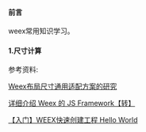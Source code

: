 #### 前言
weex常用知识学习。

#### 1.尺寸计算











参考资料:

[Weex布局尺寸通用适配方案的研究](https://yq.aliyun.com/articles/134276)

[详细介绍 Weex 的 JS Framework【转】](http://www.fly63.com/article/detial/451)

[【入门】WEEX快速创建工程 Hello World](https://www.jianshu.com/p/084b5b1e7ffe)
